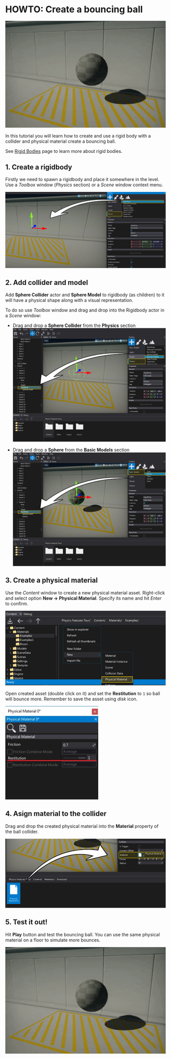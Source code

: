 # HOWTO: Create a bouncing ball

![Bouncing Ball](media/ball.gif)

In this tutorial you will learn how to create and use a rigid body with a collider and physical material create a bouncing ball.

See [Rigid Bodies](../rigid-bodies.md) page to learn more about rigid bodies.

## 1. Create a rigidbody

Firstly we need to spawn a rigidbody and place it somewhere in the level. Use a *Toolbox* window (*Physics* section) or a *Scene* window context menu.

![Spawn a Rigidbody](media/spawn-rigidbody.jpg)

## 2. Add collider and model

Add **Sphere Collider** actor and **Sphere Model** to rigidbody (as children) to it will have a physical shape along with a visual representation.

To do so use *Toolbox* window and drag and drop into the Rigidbody actor in a *Scene* window:

* Drag and drop a **Sphere Collider** from the **Physics** section
![Spawn Sphere Collider](media/spawn-sphere-collider.jpg)

* Drag and drop a **Sphere** from the **Basic Models** section
![Spawn Sphere Collider](media/spawn-sphere-model.jpg)

## 3. Create a physical material

Use the *Content* window to create a new physical material asset. Right-click and select option **New -> Physical Material**. Specify its name and hit *Enter* to confirm.

![New Physical Material](media/new-physical-material-1.jpg)

Open created asset (double click on it) and set the **Restitution** to `1` so ball will bounce more. Remember to save the asset using *disk* icon.

![Edit Physical Material](media/edit-physical-material-1.jpg)

## 4. Asign material to the collider

Drag and drop the created physical material into the **Material** property of the ball collider.

![Set Physical Material](media/set-physical-material.jpg)

## 5. Test it out!

Hit **Play** button and test the bouncing ball. You can use the same physical material on a floor to simulate more bounces.

![Bouncing Ball](media/ball.gif)
